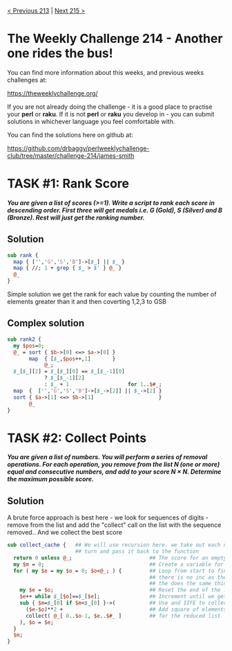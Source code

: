 [< Previous 213](https://github.com/drbaggy/perlweeklychallenge-club/tree/master/challenge-213/james-smith) |
[Next 215 >](https://github.com/drbaggy/perlweeklychallenge-club/tree/master/challenge-215/james-smith)

# The Weekly Challenge 214 - Another one rides the bus!

You can find more information about this weeks, and previous weeks challenges at:

  https://theweeklychallenge.org/

If you are not already doing the challenge - it is a good place to practise your
**perl** or **raku**. If it is not **perl** or **raku** you develop in - you can
submit solutions in whichever language you feel comfortable with.

You can find the solutions here on github at:

https://github.com/drbaggy/perlweeklychallenge-club/tree/master/challenge-214/james-smith

# TASK #1: Rank Score

***You are given a list of scores (>=1). Write a script to rank each score in descending order. First three will get medals i.e. G (Gold), S (Silver) and B (Bronze). Rest will just get the ranking number.***

## Solution

```perl
sub rank {
  map { ['','G','S','B']->[$_] || $_ }
  map { //; 1 + grep { $_ > $' } @_ }
  @_
}
```

Simple solution we get the rank for each value by counting the number of elements greater than it and then coverting 1,2,3 to GSB

## Complex solution

```perl
sub rank2 {
  my $pos=0;
  @_ = sort { $b->[0] <=> $a->[0] }
       map  { [$_,$pos++,1]       }
            @_;
  $_[$_][2] = $_[$_][0] == $_[$_-1][0]
            ? $_[$_-1][2]
            : $_ + 1                   for 1..$#_;
  map  {  ['','G','S','B']->[$_->[2]] || $_->[2] }
  sort { $a->[1] <=> $b->[1]                     }
       @_
}
```

# TASK #2: Collect Points

***You are given a list of numbers. You will perform a series of removal operations. For each operation, you remove from the list N (one or more) equal and consecutive numbers, and add to your score N × N. Determine the maximum possible score.***

## Solution

A brute force approach is best here - we look for sequences of digits - remove from the list and add the "collect" call on the list with the sequence removed.. And we collect the best score

```perl
sub collect_cache {   ## We will use recursion here. we take out each number in
                      ## turn and pass it back to the function
  return 0 unless @_;                         ## The score for an empty list is 0
  my $m = 0;                                  ## Create a variable for the max value
  for ( my $e = my $o = 0; $o<@_; ) {         ## Loop from start to finish - 
                                              ## there is no inc as the $o = $e at
                                              ## the does the same think
    my $e = $o;                               ## Reset the end of the list to the start
    $e++ while $_[$o]==$_[$e];                ## Increment until we get to a different value
    sub { $m=$_[0] if $m<$_[0] }->(           ## Use and IIFE to collect max value
      ($e-$o)**2 +                            ## Add square of elements to value 
      collect( @_[ 0..$o-1, $e..$#_ ]         ## for the reduced list
    ), $o = $e; 
  }
  $m;
}


```
